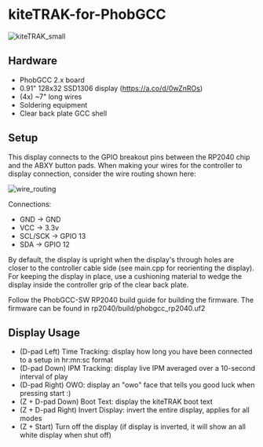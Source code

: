# kiteTRAK-for-PhobGCC

![kiteTRAK_small](https://github.com/kiteCTRL/kiteTRAK-for-PhobGCC/assets/68704631/4c2265f8-7842-4f7e-8d78-8f7caa818333)

## Hardware
* PhobGCC 2.x board
* 0.91" 128x32 SSD1306 display (https://a.co/d/0wZnROs)
* (4x) ~7" long wires
* Soldering equipment
* Clear back plate GCC shell

## Setup
This display connects to the GPIO breakout pins between the RP2040 chip and the ABXY button pads. When making your wires for the controller to display connection, consider the wire routing shown here:

![wire_routing](https://github.com/kiteCTRL/kiteTRAK-for-PhobGCC/assets/68704631/ebb46b6b-e7ee-47dc-8868-d6b00e7ad088)

Connections:
* GND -> GND
* VCC -> 3.3v
* SCL/SCK -> GPIO 13
* SDA -> GPIO 12

By default, the display is upright when the display's through holes are closer to the controller cable side (see main.cpp for reorienting the display). For keeping the display in place, use a cushioning material to wedge the display inside the controller grip of the clear back plate.

Follow the PhobGCC-SW RP2040 build guide for building the firmware. The firmware can be found in rp2040/build/phobgcc_rp2040.uf2

## Display Usage
* (D-pad Left) Time Tracking: display how long you have been connected to a setup in hr:mn:sc format
* (D-pad Down) IPM Tracking: display live IPM averaged over a 10-second interval of play
* (D-pad Right) OWO: display an "owo" face that tells you good luck when pressing start :)
* (Z + D-pad Down) Boot Text: display the kiteTRAK boot text
* (Z + D-pad Right) Invert Display: invert the entire display, applies for all modes
* (Z + Start) Turn off the display (if display is inverted, it will show an all white display when shut off)
